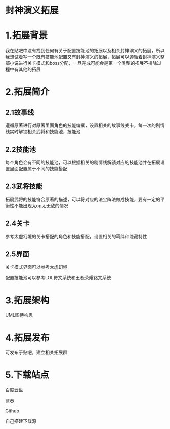﻿# 封神演义拓展

# 1.拓展背景
我在贴吧中没有找到任何有关于配置技能池的拓展以及相关封神演义的拓展，所以我想试着写一个既有技能池配置又有封神演义的拓展，拓展可以遵循着封神演义整部小说进行关卡模式和boss分配，一旦完成可能会是第一个类型的拓展不排除过程中有其他的拓展
# 2.拓展简介
## **2.1故事线**
遵循原著进行对原著里面角色的技能编撰，设置相关的故事线关卡，每一次的剧情线实时解锁相关武将和技能池，技能池

## **2.2技能池**
每个角色会有不同的技能池，可以根据相关的剧情线解锁对应的技能池并在拓展设置里面配置属于不同的技能搭配
## **2.3武将技能**
拓展武将的技能符合原著的描述，可以将对应的法宝阵法做成技能，要有一定的平衡性不能出现太op太无敌的情况
## **2.4关卡**	
参考太虚幻境的关卡搭配的角色和技能搭配，设置相关的羁绊和隐藏特性
## **2.5界面**
关卡模式界面可以参考太虚幻境

配置技能池可以参考LOL符文系统和王者荣耀铭文系统
# 3.拓展架构
UML图待构思
# 4.拓展发布
可发布于贴吧，建立相关拓展群
# 5.下载站点
百度云盘

蓝奏

Github

自己搭建下载源

